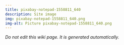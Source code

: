 ```yaml
---
title: pixabay-notepad-1558811_640
description: Site image
img: pixabay-notepad-1558811_640.png
img-alt: Picture pixabay-notepad-1558811_640.png
---
```


_Do not edit this wiki page. It is generated automatically._ 

